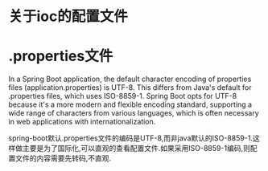 # 关于ioc的配置文件

# .properties文件

In a Spring Boot application, the default character encoding of properties files (application.properties) is UTF-8. 
This differs from Java's default for .properties files, which uses ISO-8859-1.
Spring Boot opts for UTF-8 because it's a more modern and flexible encoding standard, supporting a wide range of characters from various languages, which is often necessary in web applications with internationalization.

spring-boot默认.properties文件的编码是UTF-8,而非java默认的ISO-8859-1.这样做主要是为了国际化,可以直观的查看配置文件.如果采用ISO-8859-1编码,则配置文件的内容需要先转码,不直观.